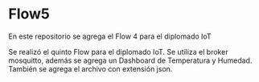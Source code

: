 # Flow5
En este repositorio se agrega el Flow 4 para el diplomado IoT

Se realizó el quinto Flow para el diplomado IoT. Se utiliza el broker mosquitto, además se agrega un Dashboard de Temperatura y Humedad. También se agrega el archivo con extensión json.









